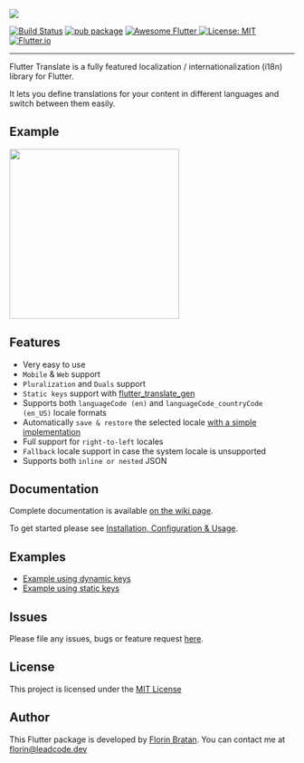 [<img src="https://github.com/bratan/flutter_translate/raw/master/resources/images/flutter_translate.png" />](https://github.com/bratan/flutter_translate/)

[![Build Status](https://travis-ci.org/bratan/flutter_translate.svg)](https://travis-ci.org/bratan/flutter_translate)
[![pub package](https://img.shields.io/pub/v/flutter_translate.svg?color=important)](https://pub.dev/packages/flutter_translate)
<a href="https://github.com/Solido/awesome-flutter">
   <img alt="Awesome Flutter" src="https://img.shields.io/badge/Awesome-Flutter-blue.svg?longCache=true" />
</a>
[![License: MIT](https://img.shields.io/badge/License-MIT-ff69b4.svg)](https://github.com/bratan/flutter_translate/blob/master/LICENSE)
[![Flutter.io](https://img.shields.io/badge/Flutter-Website-deepskyblue.svg)](https://flutter.io/)

---

Flutter Translate is a fully featured localization / internationalization (i18n) library for Flutter.

It lets you define translations for your content in different languages and switch between them easily.

## Example
<img src="https://raw.githubusercontent.com/bratan/flutter_translate/master/resources/gifs/flutter_translate_screen.gif" width="300"/>

## Features

* Very easy to use
* ```Mobile``` & ```Web``` support
* ```Pluralization``` and ```Duals``` support 
* ```Static keys``` support with [flutter_translate_gen](https://github.com/bratan/flutter_translate/wiki/3.-Generating-statically-typed-localization-keys)
* Supports both ``languageCode (en)`` and ``languageCode_countryCode (en_US)`` locale formats 
* Automatically ```save & restore``` the selected locale [with a simple implementation](https://github.com/bratan/flutter_translate/wiki/2.-Automatically-saving-&-restoring-the-selected-locale)
* Full support for ```right-to-left``` locales
* ``Fallback`` locale support in case the system locale is unsupported
* Supports both ``inline or nested`` JSON

## Documentation

Complete documentation is available [on the wiki page](https://github.com/bratan/flutter_translate/wiki).

To get started please see [Installation, Configuration & Usage](https://github.com/bratan/flutter_translate/wiki/1.-Installation,-Configuration-&-Usage).

## Examples

* [Example using dynamic keys](https://github.com/bratan/flutter_translate/tree/master/example)
* [Example using static keys](https://github.com/bratan/flutter_translate/tree/master/example_static_keys)

## Issues
Please file any issues, bugs or feature request [here](https://github.com/bratan/flutter_translate/issues).

## License

This project is licensed under the [MIT License](https://github.com/bratan/flutter_translate/blob/master/LICENSE)

## Author
This Flutter package is developed by [Florin Bratan](https://github.com/bratan). You can contact me at <florin@leadcode.dev>
